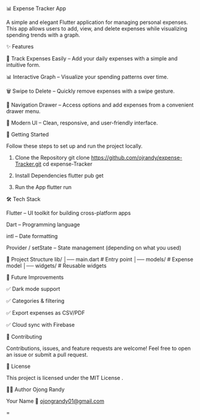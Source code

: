 📊 Expense Tracker App

A simple and elegant Flutter application for managing personal expenses.
This app allows users to add, view, and delete expenses while visualizing spending trends with a graph.

✨ Features

📌 Track Expenses Easily – Add your daily expenses with a simple and intuitive form.

📊 Interactive Graph – Visualize your spending patterns over time.

🗑️ Swipe to Delete – Quickly remove expenses with a swipe gesture.

📂 Navigation Drawer – Access options and add expenses from a convenient drawer menu.

🎨 Modern UI – Clean, responsive, and user-friendly interface.

🚀 Getting Started

Follow these steps to set up and run the project locally.

1. Clone the Repository
git clone https://github.com/ojrandy/expense-Tracker.git
cd expense-Tracker

2. Install Dependencies
flutter pub get

3. Run the App
flutter run




🛠️ Tech Stack

Flutter – UI toolkit for building cross-platform apps

Dart – Programming language

intl – Date formatting

Provider / setState – State management (depending on what you used)

📂 Project Structure
lib/
│── main.dart            # Entry point
│── models/              # Expense model
│── widgets/             # Reusable widgets


🔮 Future Improvements

✅ Dark mode support

✅ Categories & filtering

✅ Export expenses as CSV/PDF

✅ Cloud sync with Firebase

🤝 Contributing

Contributions, issues, and feature requests are welcome!
Feel free to open an issue or submit a pull request.

📜 License

This project is licensed under the MIT License
.

👨‍💻 Author
Ojong Randy

Your Name
📧 ojongrandy01@gmail.com

=